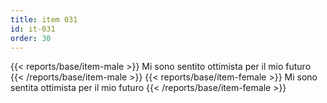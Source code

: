 ```yaml
---
title: item 031
id: it-031
order: 30
---
```

{{< reports/base/item-male >}}
  Mi sono sentito ottimista per il mio futuro
{{< /reports/base/item-male >}}
{{< reports/base/item-female >}}
  Mi sono sentita ottimista per il mio futuro
{{< /reports/base/item-female >}}